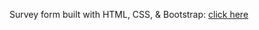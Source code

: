 Survey form built with HTML, CSS, & Bootstrap:
[click here](https://chasemcolvin.github.io/survey-form/)